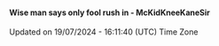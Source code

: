 #### Wise man says only fool rush in - McKidKneeKaneSir
Updated on 19/07/2024 - 16:11:40 (UTC) Time Zone
